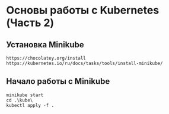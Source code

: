 # Основы работы с Kubernetes (Часть 2)

## Установка Minikube
```
https://chocolatey.org/install
https://kubernetes.io/ru/docs/tasks/tools/install-minikube/
```

## Начало работы с Minikube

```
minikube start
cd .\kube\
kubectl apply -f .
```